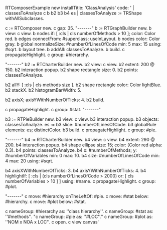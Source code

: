 RTComposerExample new installTitle: 'ClassAnalysis' 
		code:
		'
| classesToAnalyze c b b2 b3 b4 es |
classesToAnalyze := TRShape withAllSubclasses.

c := RTComposer new.
c gap: 35.
"-------"
b := RTGraphBuilder new.
b view: c view.
b nodes 
	if: [ :cls | cls numberOfMethods > 10 ];
	color: Color red.
b edges connectFrom: #superclass; useInLayout.
b nodes color: Color gray.
b global normalizeSize: #numberOfLinesOfCode min: 5 max: 15 using: #sqrt.
b layout tree.
b addAll: classesToAnalyze.
b build.
c propagateHighlight.
c group: #hierarchy.

"-------"
b2 := RTCharterBuilder new.
b2 view: c view.
b2 extent: 200 @ 150.
b2 interaction popup.
b2 shape rectangle size: 0.
b2 points: classesToAnalyze.

b2 allY: [ :cls | cls methods size ].
b2 shape rectangle color: Color lightBlue.
b2 stackX.
b2 histogramBarWidth: 5.

b2 axisX; axisYWithNumberOfTicks: 4.
b2 build.

c propagateHighlight.
c group: #stat.
"-------"

b3 := RTPieBuilder new.
b3 view: c view.
b3 interaction popup.
b3 objects: classesToAnalyze.
es := b3 slice: #numberOfLinesOfCode.
b3 globalRule 
		elements: es;
		distinctColor.
b3 build.
c propagateHighlight.
c group: #pie.

"-------"
b4 := RTCharterBuilder new.
b4 view: c view.
b4 extent: 290 @ 200.
b4 interaction popup.
b4 shape ellipse size: 15; color: (Color red alpha: 0.3).
b4 points: classesToAnalyze.
b4 x: #numberOfMethods; y: #numberOfVariables min: 0 max: 10.
b4 size: #numberOfLinesOfCode min: 4 max: 20 using: #sqrt.
	
b4 axisXWithNumberOfTicks: 3.
b4 axisYWithNumberOfTicks: 4.
b4 highlightIf: [ :cls | (cls numberOfLinesOfCode > 2000) or: [ cls numberOfVariables > 10 ] ] using: #name.
c propagateHighlight.
c group: #plot.

"-------"
c move: #hierarchy onTheLeftOf: #pie.
c move: #stat below: #hierarchy.
c move: #plot below: #stat.

c nameGroup: #hierarchy as: ''class hierarchy''.
c nameGroup: #stat as: ''#methods''.
"c nameGroup: #pie as: ''#LOC''."
c nameGroup: #plot as: ''NOM x NOA x LOC''.
c open.
c view canvas'
	